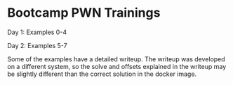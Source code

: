 # Bootcamp PWN Trainings

Day 1: Examples 0-4

Day 2: Examples 5-7

Some of the examples have a detailed writeup. The writeup was developed on a different system, so the solve and offsets explained in the writeup may be slightly different than the correct solution in the docker image.
